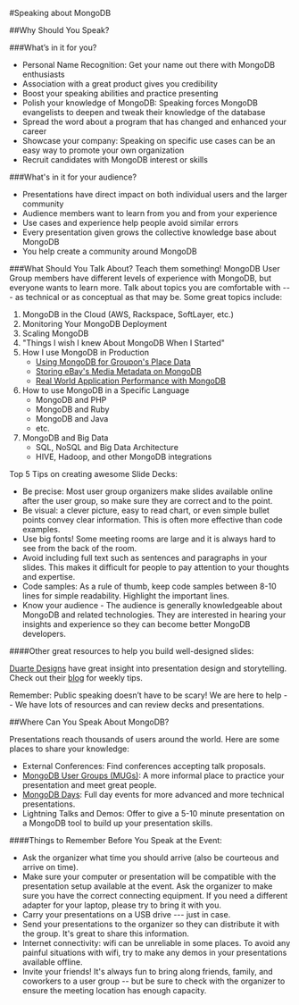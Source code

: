 #Speaking about MongoDB

##Why Should You Speak?

###What’s in it for you?

* Personal Name Recognition: Get your name out there with MongoDB enthusiasts
* Association with a great product gives you credibility
* Boost your speaking abilities and practice presenting
* Polish your knowledge of MongoDB: Speaking forces MongoDB evangelists to deepen and tweak their knowledge of the database
* Spread the word about a program that has changed and enhanced your career
* Showcase your company: Speaking on specific use cases can be an easy way to promote your own organization
* Recruit candidates with MongoDB interest or skills

###What's in it for your audience?

* Presentations have direct impact on both individual users and the larger community
* Audience members want to learn from you and from your experience
* Use cases and experience help people avoid similar errors
* Every presentation given grows the collective knowledge base about MongoDB
* You help create a community around MongoDB

###What Should You Talk About?
Teach them something! MongoDB User Group members have different levels of experience with MongoDB, but everyone wants to learn more. Talk about topics you are comfortable with --- as technical or as conceptual as that may be.
Some great topics include:

1. MongoDB in the Cloud (AWS, Rackspace, SoftLayer, etc.)
2. Monitoring Your MongoDB Deployment
3. Scaling MongoDB
4. "Things I wish I knew About MongoDB When I Started"
5. How I use MongoDB in Production
    * [Using MongoDB for Groupon's Place Data](http://www.mongodb.com/presentations/using-mongodb-groupons-place-data)
    * [Storing eBay's Media Metadata on MongoDB](http://www.mongodb.com/presentations/storing-ebays-media-metadata-mongodb-0)
    * [Real World Application Performance with MongoDB](http://www.mongodb.com/presentations/real-world-application-performance-mongodb)
6. How to use MongoDB in a Specific Language
    * MongoDB and PHP
    * MongoDB and Ruby
    * MongoDB and Java
    * etc.
7. MongoDB and Big Data
    * SQL, NoSQL and Big Data Architecture
    * HIVE, Hadoop, and other MongoDB integrations


Top 5 Tips on creating awesome Slide Decks:

* Be precise: Most user group organizers make slides available online after the user group, so make sure they are correct and to the point.
* Be visual: a clever picture, easy to read chart, or even simple bullet points convey clear information. This is often more effective than code examples.
* Use big fonts! Some meeting rooms are large and it is always hard to see from the back of the room.
* Avoid including full text such as sentences and paragraphs in your slides. This makes it difficult for people to pay 
attention to your thoughts and expertise.
* Code samples: As a rule of thumb, keep code samples between 8-10 lines for simple readability. Highlight the important lines. 
* Know your audience - The audience is generally knowledgeable about MongoDB and related technologies. They are interested in hearing your insights and experience so they can become better MongoDB developers.

####Other great resources to help you build well-designed slides:

[Duarte Designs](http://www.duarte.com) have great insight into presentation design and storytelling. Check out their [blog](http://www.duarte.com/blog/) for 
weekly tips.

Remember: Public speaking doesn’t have to be scary! We are here to help -- We have lots of resources and can review decks and presentations.

##Where Can You Speak About MongoDB?

Presentations reach thousands of users around the world. Here are some places to share your knowledge:

* External Conferences: Find conferences accepting talk proposals.
* [MongoDB User Groups (MUGs)](http://www.mongodb.com/user-groups): A more informal place to practice your presentation and meet great people.
* [MongoDB Days](http://www.mongodb.com/events): Full day events for more advanced and more technical presentations.
* Lightning Talks and Demos: Offer to give a 5-10 minute presentation on a MongoDB tool to build up your presentation skills.

####Things to Remember Before You Speak at the Event:

* Ask the organizer what time you should arrive (also be courteous and arrive on time).
* Make sure your computer or presentation will be compatible with the presentation setup available at the event. Ask the organizer to make sure you have the correct connecting equipment. If you need a different adapter for your laptop, please try to bring it with you.
* Carry your presentations on a USB drive --- just in case.
* Send your presentations to the organizer so they can distribute it with the group. It's great to share this information.
* Internet connectivity: wifi can be unreliable in some places. To avoid any painful situations with wifi, try to make any demos in your presentations available offline.
* Invite your friends! It's always fun to bring along friends, family, and coworkers to a user group -- but be sure to check with the organizer to ensure the meeting location has enough capacity.
